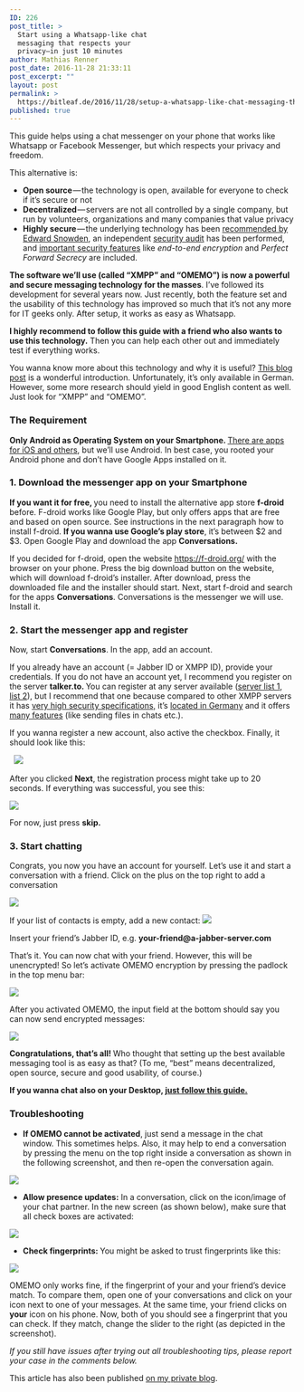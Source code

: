 ```yaml
---
ID: 226
post_title: >
  Start using a Whatsapp-like chat
  messaging that respects your
  privacy–in just 10 minutes
author: Mathias Renner
post_date: 2016-11-28 21:33:11
post_excerpt: ""
layout: post
permalink: >
  https://bitleaf.de/2016/11/28/setup-a-whatsapp-like-chat-messaging-that-respects-your-privacy-in-just-10-minutes/
published: true
---
```

<span class="graf-dropCap">T</span>his guide helps using a chat messenger on your phone that works like Whatsapp or Facebook Messenger, but which respects your privacy and freedom.<!--more-->

This alternative is:
<ul class="postList">
 	<li id="2410" class="graf graf--li graf-after--p"><strong class="markup--strong markup--li-strong">Open source</strong> — the technology is open, available for everyone to check if it’s secure or not</li>
 	<li id="3669" class="graf graf--li graf-after--li"><strong class="markup--strong markup--li-strong">Decentralized</strong> — servers are not all controlled by a single company, but run by volunteers, organizations and many companies that value privacy</li>
 	<li id="c625" class="graf graf--li graf-after--li"><strong class="markup--strong markup--li-strong">Highly secure</strong> — the underlying technology has been <a class="markup--anchor markup--li-anchor" href="http://www.theverge.com/2015/11/3/9662724/signal-encrypted-chat-app-android-edward-snowden" target="_blank" rel="nofollow noopener" data-href="http://www.theverge.com/2015/11/3/9662724/signal-encrypted-chat-app-android-edward-snowden">recommended by Edward Snowden</a>, an independent <a class="markup--anchor markup--li-anchor" href="https://conversations.im/omemo/audit.pdf" target="_blank" rel="nofollow noopener" data-href="https://conversations.im/omemo/audit.pdf">security audit</a> has been performed, and <a class="markup--anchor markup--li-anchor" href="https://conversations.im/omemo/" target="_blank" rel="nofollow noopener" data-href="https://conversations.im/omemo/">important security features</a> like <em class="markup--em markup--li-em">end-to-end encryption</em> and <em class="markup--em markup--li-em">Perfect Forward Secrecy</em> are included.</li>
</ul>
<p id="bf4a" class="graf graf--p graf-after--li"><strong class="markup--strong markup--p-strong">The software we’ll use (called “XMPP” and “OMEMO”) is now a powerful and secure messaging technology for the masses</strong>. I’ve followed its development for several years now. Just recently, both the feature set and the usability of this technology has improved so much that it’s not any more for IT geeks only. After setup, it works as easy as Whatsapp.</p>
<strong class="markup--strong markup--p-strong">I highly recommend to follow this guide with a friend who also wants to use this technology.</strong> Then you can help each other out and immediately test if everything works.
<p id="7e92" class="graf graf--p graf-after--p">You wanna know more about this technology and why it is useful? <a class="markup--anchor markup--p-anchor" href="https://www.kuketz-blog.de/conversations-sicherer-android-messenger/" target="_blank" rel="nofollow noopener" data-href="https://www.kuketz-blog.de/conversations-sicherer-android-messenger/">This blog post</a> is a wonderful introduction. Unfortunately, it’s only available in German. However, some more research should yield in good English content as well. Just look for “XMPP” and “OMEMO”.</p>

<h3 id="6f59" class="graf graf--h3 graf-after--p"><strong class="markup--strong markup--h3-strong">The Requirement</strong></h3>
<p id="13f8" class="graf graf--p graf-after--h3"><strong class="markup--strong markup--p-strong">Only Android as Operating System on your Smartphone. </strong><a class="markup--anchor markup--p-anchor" href="http://xmpp.org/software/clients.html" target="_blank" rel="nofollow noopener" data-href="http://xmpp.org/software/clients.html">There are apps for iOS and others</a>, but we’ll use Android. In best case, you rooted your Android phone and don’t have Google Apps installed on it.</p>

<h3 id="a137" class="graf graf--h3 graf-after--p"><strong>1. Download the messenger app on your Smartphone</strong></h3>
<p id="5552" class="graf graf--p graf-after--h3"><strong class="markup--strong markup--p-strong">If you want it for free, </strong>you need to install the alternative app store <strong class="markup--strong markup--p-strong">f-droid </strong>before. F-droid works like Google Play, but only offers apps that are free and based on open source. See instructions in the next paragraph how to install f-droid.
<strong class="markup--strong markup--p-strong">If you wanna use Google’s play store</strong>, it’s between $2 and $3. Open Google Play and download the app <strong class="markup--strong markup--p-strong">Conversations.</strong></p>
<p id="35c0" class="graf graf--p graf-after--p">If you decided for f-droid, open the website <a class="markup--anchor markup--p-anchor" href="https://f-droid.org/" target="_blank" rel="nofollow noopener" data-href="https://f-droid.org/">https://f-droid.org/</a> with the browser on your phone. Press the big download button on the website, which will download f-droid’s installer. After download, press the downloaded file and the installer should start. Next, start f-droid and search for the apps <strong class="markup--strong markup--p-strong">Conversations</strong>. Conversations is the messenger we will use. Install it.</p>

<h3 id="c77c" class="graf graf--h3 graf-after--p"><strong>2. Start the messenger app and register</strong></h3>
<p id="6e2c" class="graf graf--p graf-after--h3">Now, start <strong class="markup--strong markup--p-strong">Conversations</strong>. In the app, add an account.</p>
<p id="4cf3" class="graf graf--p graf-after--p">If you already have an account (= Jabber ID or XMPP ID), provide your credentials. If you do not have an account yet, I recommend you register on the server <strong class="markup--strong markup--p-strong">talker.to. </strong>You can register at any server available (<a class="markup--anchor markup--p-anchor" href="https://gultsch.de/compliance_ranked.html" target="_blank" rel="nofollow noopener" data-href="https://gultsch.de/compliance_ranked.html">server list 1</a>, <a class="markup--anchor markup--p-anchor" href="https://xmpp.net/directory.php" target="_blank" rel="nofollow noopener" data-href="https://xmpp.net/directory.php">list 2</a>), but I recommend that one because compared to other XMPP servers it has <a class="markup--anchor markup--p-anchor" href="https://xmpp.net/result.php?domain=talker.to&amp;type=server" target="_blank" rel="nofollow noopener" data-href="https://xmpp.net/result.php?domain=talker.to&amp;type=server">very high security specifications,</a> it’s <a class="markup--anchor markup--p-anchor" href="https://www.iplocation.net/" target="_blank" rel="nofollow noopener" data-href="https://www.iplocation.net/">located in Germany</a> and it offers <a class="markup--anchor markup--p-anchor" href="https://gultsch.de/compliance_ranked.html" target="_blank" rel="nofollow noopener" data-href="https://gultsch.de/compliance_ranked.html">many features</a> (like sending files in chats etc.).</p>
<p id="a2c4" class="graf graf--p graf-after--p">If you wanna register a new account, also active the checkbox. Finally, it should look like this:</p>
&nbsp;

<img class="aligncenter" src="https://cdn-images-1.medium.com/max/800/1*997ziudt9Qz3znfq2u68YQ.png" />

After you clicked <strong class="markup--strong markup--p-strong">Next</strong>, the registration process might take up to 20 seconds. If everything was successful, you see this:

<img class="aligncenter" src="https://cdn-images-1.medium.com/max/800/1*Lb6dRMFXdwf3FnF96RivQw.png" />

For now, just press <strong class="markup--strong markup--p-strong">skip.</strong>
<h3 id="c9d7" class="graf graf--h3 graf-after--p"><strong>3. Start chatting</strong></h3>
<p id="de0b" class="graf graf--p graf-after--h3">Congrats, you now you have an account for yourself. Let’s use it and start a conversation with a friend. Click on the plus on the top right to add a conversation</p>
<p class="graf graf--p graf-after--h3"><img class="aligncenter" src="https://cdn-images-1.medium.com/max/800/1*MOnO1RMTIdq0ZCdAkDfOOA.png" /></p>
If your list of contacts is empty, add a new contact:

<img class="aligncenter" src="https://cdn-images-1.medium.com/max/800/1*JMUihL4mDqd97E5hs1geFw.png" />
<p id="724f" class="graf graf--p graf-after--figure">Insert your friend’s Jabber ID, e.g. <strong class="markup--strong markup--p-strong">your-friend@a-jabber-server.com</strong></p>
<p id="eb87" class="graf graf--p graf-after--p">That’s it. You can now chat with your friend. However, this will be unencrypted! So let’s activate OMEMO encryption by pressing the padlock in the top menu bar:</p>
<img class="aligncenter" src="https://cdn-images-1.medium.com/max/800/1*CPgE-78jMO2NsELgbH6Hww.png" />
<p id="0a63" class="graf graf--p graf-after--figure">After you activated OMEMO, the input field at the bottom should say you can now send encrypted messages:</p>

<div class="aspectRatioPlaceholder is-locked"><img class="aligncenter" src="https://cdn-images-1.medium.com/max/800/1*CMBT5V0TS9w9cr0Dlct_cQ.png" /></div>
<div class="aspectRatioPlaceholder is-locked"></div>
<div class="aspectRatioPlaceholder is-locked">
<p id="efab" class="graf graf--p graf-after--figure"><strong class="markup--strong markup--p-strong">Congratulations, that’s all! </strong>Who thought that setting up the best available messaging tool is as easy as that? (To me, “best” means decentralized, open source, secure and good usability, of course.)</p>
<p id="739d" class="graf graf--p graf-after--p"><strong class="markup--strong markup--p-strong">If you wanna chat also on your Desktop, </strong><a class="markup--anchor markup--p-anchor" href="https://medium.com/@mathiasrenner/setup-xmpp-with-omemo-encryption-on-your-desktop-7f6accd8dc16#.oitm88cyj" target="_blank" data-href="https://medium.com/@mathiasrenner/setup-xmpp-with-omemo-encryption-on-your-desktop-7f6accd8dc16#.oitm88cyj"><strong class="markup--strong markup--p-strong">just follow this guide.</strong></a></p>

<h3 id="e77c" class="graf graf--h3 graf-after--p"><strong>Troubleshooting</strong></h3>
<ul class="postList">
 	<li id="2ebd" class="graf graf--li graf-after--h3"><strong class="markup--strong markup--li-strong">If OMEMO cannot be activated</strong>, just send a message in the chat window. This sometimes helps. Also, it may help to end a conversation by pressing the menu on the top right inside a conversation as shown in the following screenshot, and then re-open the conversation again.</li>
</ul>
</div>
<div class="aspectRatioPlaceholder is-locked"><img class="aligncenter" src="https://cdn-images-1.medium.com/max/800/1*FpFt-XXZ-tCaRGr7aS1c4w.png" /></div>
<div class="aspectRatioPlaceholder is-locked"></div>
<div class="aspectRatioPlaceholder is-locked">
<ul class="postList">
 	<li id="7cea" class="graf graf--li graf-after--figure"><strong class="markup--strong markup--li-strong">Allow presence updates:</strong> In a conversation, click on the icon/image of your chat partner. In the new screen (as shown below), make sure that all check boxes are activated:</li>
</ul>
</div>
<div class="aspectRatioPlaceholder is-locked"><img class="aligncenter" src="https://cdn-images-1.medium.com/max/800/1*ku0_nR9JeEGi4RxKU1ESqw.png" /></div>
<div class="aspectRatioPlaceholder is-locked"></div>
<div class="aspectRatioPlaceholder is-locked">
<ul class="postList">
 	<li id="c859" class="graf graf--li graf-after--figure"><strong class="markup--strong markup--li-strong">Check fingerprints: </strong>You might be asked to trust fingerprints like this:</li>
</ul>
</div>
<div class="aspectRatioPlaceholder is-locked"><img class="aligncenter" src="https://cdn-images-1.medium.com/max/800/1*r-Y1xRgVSg8bUJepk5FCuw.png" /></div>
<div class="aspectRatioPlaceholder is-locked"></div>
<div class="aspectRatioPlaceholder is-locked">
<p id="664d" class="graf graf--p graf-after--figure">OMEMO only works fine, if the fingerprint of your and your friend’s device match. To compare them, open one of your conversations and click on your icon next to one of your messages. At the same time, your friend clicks on <strong class="markup--strong markup--p-strong">your</strong> icon on his phone. Now, both of you should see a fingerprint that you can check. If they match, change the slider to the right (as depicted in the screenshot).</p>
<p id="7023" class="graf graf--p graf-after--p graf--trailing"><em class="markup--em markup--p-em">If you still have issues after trying out all troubleshooting tips, please report your case in the comments below.</em></p>

</div>
<div class="aspectRatioPlaceholder is-locked"></div>
This article has also been published <a href="https://medium.com/@mathiasrenner/setup-whatsapp-like-chat-messaging-with-open-source-software-complete-guide-ec7adc0d3519#.hgltf5h50">on my private blog</a>.